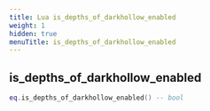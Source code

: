 ```yaml
---
title: Lua is_depths_of_darkhollow_enabled
weight: 1
hidden: true
menuTitle: is_depths_of_darkhollow_enabled
---
```

## is_depths_of_darkhollow_enabled
```lua
eq.is_depths_of_darkhollow_enabled() -- bool
```